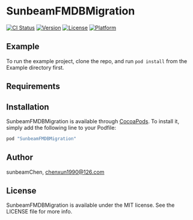 # SunbeamFMDBMigration

[![CI Status](http://img.shields.io/travis/sunbeamChen/SunbeamFMDBMigration.svg?style=flat)](https://travis-ci.org/sunbeamChen/SunbeamFMDBMigration)
[![Version](https://img.shields.io/cocoapods/v/SunbeamFMDBMigration.svg?style=flat)](http://cocoapods.org/pods/SunbeamFMDBMigration)
[![License](https://img.shields.io/cocoapods/l/SunbeamFMDBMigration.svg?style=flat)](http://cocoapods.org/pods/SunbeamFMDBMigration)
[![Platform](https://img.shields.io/cocoapods/p/SunbeamFMDBMigration.svg?style=flat)](http://cocoapods.org/pods/SunbeamFMDBMigration)

## Example

To run the example project, clone the repo, and run `pod install` from the Example directory first.

## Requirements

## Installation

SunbeamFMDBMigration is available through [CocoaPods](http://cocoapods.org). To install
it, simply add the following line to your Podfile:

```ruby
pod "SunbeamFMDBMigration"
```

## Author

sunbeamChen, chenxun1990@126.com

## License

SunbeamFMDBMigration is available under the MIT license. See the LICENSE file for more info.

